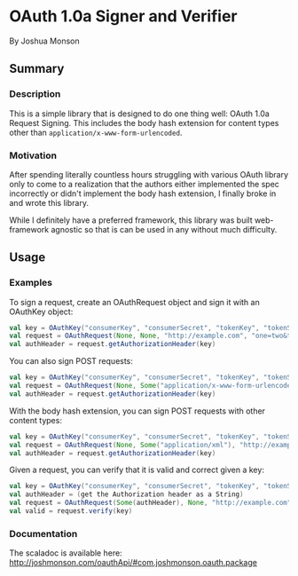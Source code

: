 # OAuth 1.0a Signer and Verifier
By Joshua Monson

## Summary
### Description
This is a simple library that is designed to do one thing well: OAuth 1.0a Request Signing. This includes the body hash extension for content types other than `application/x-www-form-urlencoded`.

### Motivation
After spending literally countless hours struggling with various OAuth library only to come to a realization that the authors either implemented the spec incorrectly or didn't implement the body hash extension, I finally broke in and wrote this library.

While I definitely have a preferred framework, this library was built web-framework agnostic so that is can be used in any without much difficulty.

## Usage

### Examples
To sign a request, create an OAuthRequest object and sign it with an OAuthKey object:
```scala
val key = OAuthKey("consumerKey", "consumerSecret", "tokenKey", "tokenSecret")
val request = OAuthRequest(None, None, "http://example.com", "one=two&three=4", "", "GET", "/resource")
val authHeader = request.getAuthorizationHeader(key)
```

You can also sign POST requests:
```scala
val key = OAuthKey("consumerKey", "consumerSecret", "tokenKey", "tokenSecret")
val request = OAuthRequest(None, Some("application/x-www-form-urlencoded"), "http://example.com", "", "username=billy", "POST", "/some/auth")
val authHeader = request.getAuthorizationHeader(key)
```

With the body hash extension, you can sign POST requests with other content types:
```scala
val key = OAuthKey("consumerKey", "consumerSecret", "tokenKey", "tokenSecret")
val request = OAuthRequest(None, Some("application/xml"), "http://example.com", "", "<parent><child></child></parent>", "POST", "/some/thing")
val authHeader = request.getAuthorizationHeader(key)
```

Given a request, you can verify that it is valid and correct given a key:
```scala
val key = OAuthKey("consumerKey", "consumerSecret", "tokenKey", "tokenSecret")
val authHeader = (get the Authorization header as a String)
val request = OAuthRequest(Some(authHeader), None, "http://example.com", "", "", "GET", "/another")
val valid = request.verify(key)
```

### Documentation
The scaladoc is available here:
http://joshmonson.com/oauthApi/#com.joshmonson.oauth.package